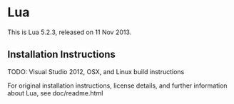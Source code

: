 Lua
===

This is Lua 5.2.3, released on 11 Nov 2013.

Installation Instructions
-------------------------
TODO: Visual Studio 2012, OSX, and Linux build instructions

For original installation instructions, license details, and further information about Lua, see doc/readme.html


